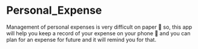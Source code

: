 # Personal_Expense

Management of personal expenses is very difficult on paper :pencil: so, this app will help you keep a record of your expense  on your phone :iphone: and you can plan for an expense for future and it will remind you for that.


